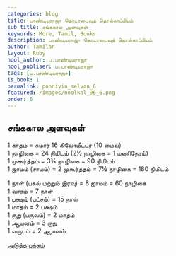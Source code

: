 ```yaml
---
categories: blog
title: பாண்டியராஜா தொடரடைவுத் தொல்காப்பியம்
sub_title: சங்ககால அளவுகள்
keywords: More, Tamil, Books
description: பாண்டியராஜா தொடரடைவுத் தொல்காப்பியம்
author: Tamilan
layout: Ruby
nool_author: ப.பாண்டியராஜா
nool_publiser: ப.பாண்டியராஜா
tags: [ப.பாண்டியராஜா]
is_book: 1
permalink: ponniyin_selvan_6
featured: /images/noolkal_96_6.png
order: 6
---
```



## சங்ககால அளவுகள்

1 காதம் = சுமார் 16 கிலோமீட்டர் (10 மைல்)  
1 நாழிகை = 24 நிமிடம் (2½ நாழிகை = 1 மணிநேரம்)  
1 முகூர்த்தம் = 3¾ நாழிகை = 90 நிமிடம்  
1 ஜாமம் (சாமம்) = 2 முகூர்த்தம் = 7½ நாழிகை = 180 நிமிடம்

1 நாள் (பகல் மற்றும் இரவு) = 8 ஜாமம் = 60 நாழிகை  
1 வாரம் = 7 நாள்  
1 பக்ஷம் (பட்சம்) = 15 நாள்  
1 மாதம் = 2 பக்ஷம்  
1 ருது (பருவம்) = 2 மாதம்  
1 ஆயனம் = 3 ருது  
1 வருடம் = 2 ஆயனம்

[அடுத்த பக்கம்](ponniyin_selvan_7)